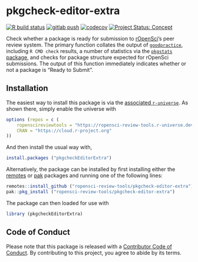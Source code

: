 # pkgcheck-editor-extra

<!-- badges: start -->

[![R build
status](https://github.com/ropensci-review-tools/pkgcheck-editor-extra/workflows/R-CMD-check/badge.svg)](https://github.com/ropensci-review-tools/pkgcheck-editor-extra/actions?query=workflow%3AR-CMD-check)
[![gitlab
push](https://github.com/ropensci-review-tools/pkgcheck-editor-extra/workflows/push-to-gitlab/badge.svg)](https://github.com/ropensci-review-tools/pkgcheck-editor-extra/actions?query=workflow%3Apush-to-gitlab)
[![codecov](https://codecov.io/gh/ropensci-review-tools/pkgcheck-editor-extra/branch/main/graph/badge.svg)](https://codecov.io/gh/ropensci-review-tools/pkgcheck-editor-extra)
[![Project Status:
Concept](https://www.repostatus.org/badges/latest/concept.svg)](https://www.repostatus.org/#concept)
<!-- badges: end -->

Check whether a package is ready for submission to
[rOpenSci](https://ropensci.org)’s peer review system. The primary
function collates the output of
[`goodpractice`](https://github.com/ropensci-review-tools/goodpractice),
including `R CMD check` results, a number of statistics via the
[`pkgstats` package](https://github.com/ropensci-review-tools/pkgstats),
and checks for package structure expected for rOpenSci submissions. The
output of this function immediately indicates whether or not a package
is “Ready to Submit”.

## Installation

The easiest way to install this package is via the [associated
`r-universe`](https://ropensci-review-tools.r-universe.dev/ui#builds).
As shown there, simply enable the universe with

``` r
options (repos = c (
    ropenscireviewtools = "https://ropensci-review-tools.r-universe.dev",
    CRAN = "https://cloud.r-project.org"
))
```

And then install the usual way with,

``` r
install.packages ("pkgcheckEditorExtra")
```

Alternatively, the package can be installed by first installing either
the [remotes](https://remotes.r-lib.org) or
[pak](https://pak.r-lib.org/) packages and running one of the following
lines:

``` r
remotes::install_github ("ropensci-review-tools/pkgcheck-editor-extra")
pak::pkg_install ("ropensci-review-tools/pkgcheck-editor-extra")
```

The package can then loaded for use with

``` r
library (pkgcheckEditorExtra)
```

## Code of Conduct

Please note that this package is released with a [Contributor Code of
Conduct](https://ropensci.org/code-of-conduct/). By contributing to this
project, you agree to abide by its terms.
